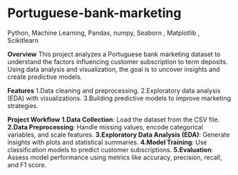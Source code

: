 # Portuguese-bank-marketing
Python, Machine Learning, Pandas,  numpy,  Seaborn , Matplotlib ,  Scikitlearn

**Overview**
This project analyzes a Portuguese bank marketing dataset to understand the factors influencing customer subscription to term deposits. Using data analysis and visualization, the goal is to uncover insights and create predictive models.

**Features**
1.Data cleaning and preprocessing.
2.Exploratory data analysis (EDA) with visualizations.
3.Building predictive models to improve marketing strategies.

**Project Workflow**
**1.Data Collection**: Load the dataset from the CSV file.
**2.Data Preprocessing**: Handle missing values, encode categorical variables, and scale features.
**3.Exploratory Data Analysis (EDA)**: Generate insights with plots and statistical summaries.
**4.Model Training**: Use classification models to predict customer subscriptions.
**5.Evaluation**: Assess model performance using metrics like accuracy, precision, recall, and F1 score.

